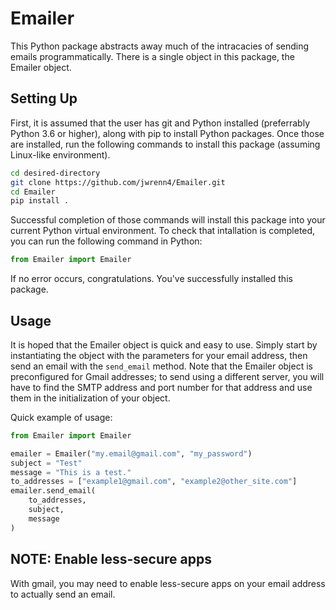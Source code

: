 # Emailer

This Python package abstracts away much of the intracacies of sending emails programmatically.  There is a single object in this package, the Emailer object.

## Setting Up

First, it is assumed that the user has git and Python installed (preferrably Python 3.6 or higher), along with pip to install Python packages.  Once those are installed, run the following commands to install this package (assuming Linux-like environment).

```bash
cd desired-directory
git clone https://github.com/jwrenn4/Emailer.git
cd Emailer
pip install .
```

Successful completion of those commands will install this package into your current Python virtual environment.  To check that intallation is completed, you can run the following command in Python:

```python
from Emailer import Emailer
```

If no error occurs, congratulations.  You've successfully installed this package.

## Usage

It is hoped that the Emailer object is quick and easy to use.  Simply start by instantiating the object with the parameters for your email address, then send an email with the `send_email` method.  Note that the Emailer object is preconfigured for Gmail addresses; to send using a different server, you will have to find the SMTP address and port number for that address and use them in the initialization of your object.

Quick example of usage:

```python
from Emailer import Emailer

emailer = Emailer("my.email@gmail.com", "my_password")
subject = "Test"
message = "This is a test."
to_addresses = ["example1@gmail.com", "example2@other_site.com"]
emailer.send_email(
    to_addresses,
    subject,
    message
)
```

## NOTE: Enable less-secure apps

With gmail, you may need to enable less-secure apps on your email address to actually send an email.